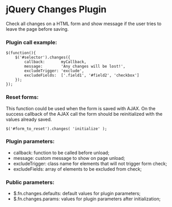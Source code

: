 jQuery Changes Plugin
=====================

Check all changes on a HTML form and show message if the user tries to leave the page before saving.

### Plugin call example:

	$(function(){
		$('#selector').changes({
			callback:       myCallback,
			message:        'Any changes will be lost!',
			excludeTrigger: 'exclude',
			excludeFields:  ['.field1', '#field2', 'checkbox']
		});
	});

### Reset forms:

This function could be used when the form is saved with AJAX.
On the success callback of the AJAX call the form should be reinitialized
with the values already saved.

    $('#form_to_reset').changes( 'initialize' );

### Plugin parameters:
- callback: function to be called before unload;
- message: custom message to show on page unload;
- excludeTrigger: class name for elements that will not trigger form check;
- excludeFields: array of elements to be excluded from check;

### Public parameters:
- $.fn.changes.defaults: default values for plugin parameters;
- $.fn.changes.params: values for plugin parameters after initialization;

